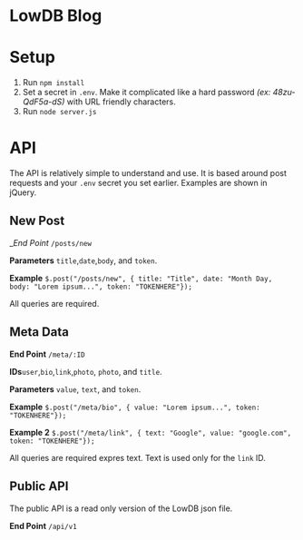 LowDB Blog
===========

# Setup

1. Run `npm install`
2. Set a secret in `.env`. Make it complicated like a hard password _(ex: 48zu-QdF5a-dS)_ with URL friendly characters.
3. Run `node server.js`

# API

The API is relatively simple to understand and use. It is based around post requests and your `.env` secret you set earlier. Examples are shown in jQuery.

## New Post

__End Point_ `/posts/new`

__Parameters__ `title`,`date`,`body`, and `token`.

__Example__ `$.post("/posts/new", { title: "Title", date: "Month Day, body: "Lorem ipsum...", token: "TOKENHERE"});`

All queries are required.

## Meta Data

__End Point__ `/meta/:ID`

__IDs__`user`,`bio`,`link`,`photo`, `photo`, and `title`.

__Parameters__  `value`, `text`, and `token`.

__Example__ `$.post("/meta/bio", { value: "Lorem ipsum...", token: "TOKENHERE"});`

__Example 2__ `$.post("/meta/link", { text: "Google", value: "google.com", token: "TOKENHERE"});`

All queries are required expres text. Text is used only for the `link` ID.

## Public API

The public API is a read only version of the LowDB json file.

 __End Point__ `/api/v1`

